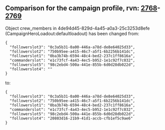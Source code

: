 ## Comparison for the campaign profile, rvn: [2768](https://github.com/PRO100KatYT/FortniteProfileRevisions/tree/main/profiles/campaign/2768%20campaign.json)-[2769](https://github.com/PRO100KatYT/FortniteProfileRevisions/tree/main/profiles/campaign/2769%20campaign.json)

Object crew_members in 4de94d45-829d-4a45-a0a3-25c3253d8efe (CampaignHeroLoadout:defaultloadout) has been changed from:

```
{
  "followerslot3": "0c3a5b31-0a00-446a-a78d-de8e64025d33",
  "followerslot2": "750b95ee-a415-46c7-a5f1-6b2256b141dc",
  "followerslot1": "0ba3b74b-6594-48c4-bed2-237c1ff8616a",
  "commanderslot": "e1c73fcf-4a43-4ec5-b952-1e1c92f7c032",
  "followerslot5": "98c2ebd4-500a-441e-855b-6d0d28db022d",
  "followerslot4": ""
}
```

to:

```
{
  "followerslot3": "0c3a5b31-0a00-446a-a78d-de8e64025d33",
  "followerslot2": "750b95ee-a415-46c7-a5f1-6b2256b141dc",
  "followerslot1": "0ba3b74b-6594-48c4-bed2-237c1ff8616a",
  "commanderslot": "e1c73fcf-4a43-4ec5-b952-1e1c92f7c032",
  "followerslot5": "98c2ebd4-500a-441e-855b-6d0d28db022d",
  "followerslot4": "20803d16-21b9-41d1-accb-cfb1ef5c9ae6"
}
```

<br><br>
